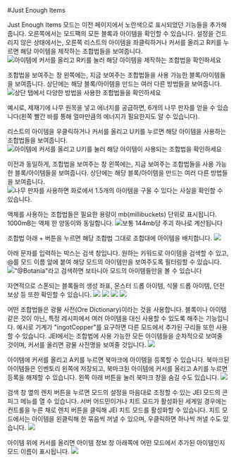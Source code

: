 #Just Enough Items

Just Enough Items 모드는 이전 페이지에서 노란색으로 표시되었던 기능들을 추가해줍니다. 오른쪽에서는 모드팩의 모든 블록과 아이템을 확인할 수 있습니다. 설정을 건드리지 않은 상태에서는, 오른쪽 리스트의 아이템을 좌클릭하거나 커서를 올리고 R키를 누르면 해당 아이템을 제작하는 조합법들을 보여줍니다.
![아이템에 커서를 올리고 R키를 눌러 해당 아이템을 제작하는 조합법을 확인하세요](JEI_recipes.png)

조합법을 보여주는 창 왼쪽에는, 지금 보여주는 조합법들을 사용 가능한 블록/아이템들을 보여줍니다. 상단에는 해당 블록/아이템을 만드는 여러 다른 방법들을 보여줍니다.
![상단 탭에서 다양한 방법을 사용한 조합법들을 확인하세요](JEI_tabs.png)

예시로, 제재기에 나무 원목을 넣고 에너지를 공급하면, 6개의 나무 판자를 얻을 수 있습니다(왼쪽 빨간 바를 통해 얼마만큼의 에너지가 필요한지도 알 수 있습니다).

<!-- Not left click, right click -->
리스트의 아이템을 우클릭하거나 커서를 올리고 U키를 누르면 해당 아이템을 사용하는 조합법들을 보여줍니다.
![아이템에 커서를 올리고 U키를 눌러 해당 아이템이 사용되는 조합법을 확인하세요](JEI_uses.png)

이전과 동일하게, 조합법을 보여주는 창 왼쪽에는, 지금 보여주는 조합법들을 사용 가능한 블록/아이템들을 보여줍니다. 상단에는 해당 블록/아이템을 만드는 여러 다른 방법들을 보여줍니다.
![나무 판자를 사용하면 화로에서 1.5개의 아이템을 구울 수 있다는 사실을 확인할 수 있습니다.](JEI_fuel.png)


액체를 사용하는 조합법들은 필요한 용량이 mb(millibuckets) 단위로 표시됩니다. 1000mB는 액체 한 양동이와 동일합니다.
![보통 144mb당 주괴 하나로 계산됩니다](JEI_fluids.png)

조합법 아래 + 버튼을 누르면 해당 조합법 그대로 조합대에 아이템을 배치합니다.
![](JEI_plus.png)

아래 문자를 입력하는 박스는 검색 창입니다. 원하는 키워드로 아이템을 검색할 수 있고, @를 모드 이름 앞에 붙여 해당 모드의 아이템만을 보여주도록 필터링할 수 있습니다.
!["@Botania"라고 검색하면 보타니아 모드의 아이템들만을 볼 수 있습니다](JEI_search.png)

자연적으로 스폰되는 블록들의 생성 좌표, 몬스터 드롭 아이템, 식물 드롭 아이템, 던전 보상 등 또한 확인할 수 있습니다.
![](JER_ores.png)
![](JER_mobs.png)
![](JER_crop.png)
![](JER_dungeon.png)

어떤 조합법들은 광물 사전(Ore Dictionary)이라는 것을 사용합니다. 블록이나 아이템같은 것이 아닌, 특정 레시피에서 여러 아이템을 대신 사용할 수 있도록 해주는 기능입니다. 예시로 기계가 "ingotCopper"를 요구하면 다른 모드에서 추가된 구리들 또한 사용할 수 있습니다. JEI에서는 조합법에 사용 가능한 모든 아이템들을 순차적으로 보여줄 것이며, 커서를 올리면 광물 사전명을 보여줄 것입니다.
![](JEI_oredic.png)

아이템에 커서를 올리고 A키를 누르면 북마크에 아이템을 등록할 수 있습니다. 북마크된 아이템들은 인벤토리 왼쪽에 저장되고, 북마크된 아이템에 커서를 올리고 A키를 누르면 등록을 해제할 수 있습니다. 왼쪽 아래 버튼을 눌러 북마크 창을 숨길 수도 있습니다.
![](JEI_bookmark.png)

검색 창 옆의 렌치 버튼을 누르면 모드의 설정을 마음대로 조정할 수 있는 JEI 모드의 콘피그 메뉴를 열 수 있습니다. 서버 어드민이거나 치트 모드가 활성화된 세계일 경우에는 컨트롤을 누른 채로 렌치 버튼을 클릭해 JEI 치트 모드를 활성화할 수 있습니다.
치트 모드에서는 아이템을 왼클릭해 한 묶음씩 꺼낼 수 있으며, 우클릭하면 하나씩 꺼낼 수도 있습니다.
![](JEI_config.png)

아이템 위에 커서를 올리면 아이템 정보 창 아래쪽에 어떤 모드에서 추가된 아이템인지 모드 이름이 표시됩니다.
![](JEI_itemname.png)
